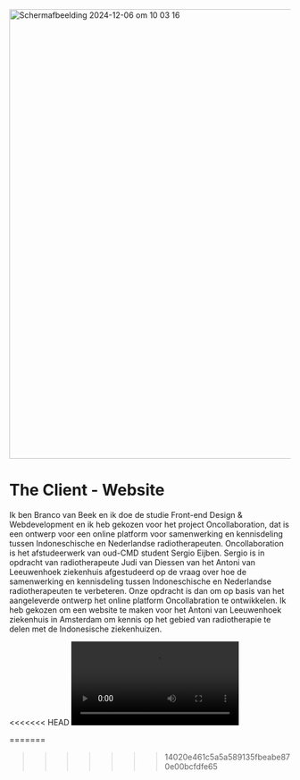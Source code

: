<img width="804" alt="Scherm­afbeelding 2024-12-06 om 10 03 16" src="https://github.com/user-attachments/assets/0808bbb6-110a-4872-997a-ea75d4c8b4af">







# The Client - Website
Ik ben Branco van Beek en ik doe de studie Front-end Design & Webdevelopment en ik heb gekozen voor het project Oncollaboration, dat is een ontwerp voor een online platform voor samenwerking en kennisdeling tussen Indoneschische en Nederlandse radiotherapeuten. Oncollaboration is het afstudeerwerk van oud-CMD student Sergio Eijben. Sergio is in opdracht van radiotherapeute Judi van Diessen van het Antoni van Leeuwenhoek ziekenhuis afgestudeerd op de vraag over hoe de samenwerking en kennisdeling tussen Indoneschische en Nederlandse radiotherapeuten te verbeteren. Onze opdracht is dan om op basis van het aangeleverde ontwerp het online platform Oncollabration te ontwikkelen. Ik heb gekozen om een website te maken voor het Antoni van Leeuwenhoek ziekenhuis in Amsterdam om kennis op het gebied van radiotherapie te delen met de Indonesische ziekenhuizen.

<<<<<<< HEAD
<video src="CPT2412181158-426x703.gif)" >



=======
>>>>>>> 14020e461c5a5a589135fbeabe870e00bcfdfe65

